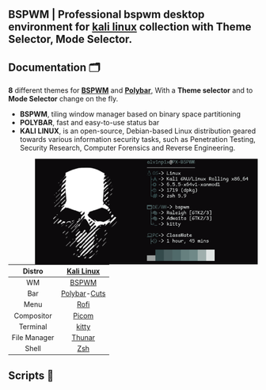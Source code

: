 ## BSPWM | Professional bspwm desktop environment for [kali linux](https://www.kali.org/) collection with Theme Selector, Mode Selector.

## Documentation 🗂️
**8** different themes for [**BSPWM**](https://github.com/baskerville/bspwm.git) and [**Polybar**,](https://github.com/polybar/polybar.git) With a **Theme selector** and to **Mode Selector** change on the fly.

- **BSPWM**, tiling window manager based on binary space partitioning
- **POLYBAR**, fast and easy-to-use status bar
- **KALI LINUX**, is an open-source, Debian-based Linux distribution geared towards various information security tasks, such as Penetration Testing, Security Research, Computer Forensics and Reverse Engineering.

<img src="resources/Fetch.png" alt="Kali Linux Fetch" align="right" width="450">

|Distro|[Kali Linux](https://www.kali.org/)|
|:---:|:---:|
|WM|[BSPWM](https://github.com/baskerville/bspwm)|
|Bar|[Polybar](https://github.com/polybar/polybar)-[Cuts](https://github.com/adi1090x/polybar-themes#cuts)|
|Menu|[Rofi](https://github.com/davatorium/rofi)|
|Compositor|[Picom](https://archlinux.org/packages/community/x86_64/picom/)|
|Terminal|[kitty](https://github.com/kovidgoyal/kitty.git)|
|File Manager|[Thunar](https://archlinux.org/packages/extra/x86_64/thunar/)|
|Shell|[Zsh](https://archlinux.org/packages/extra/x86_64/zsh/)|

## Scripts 🚀
